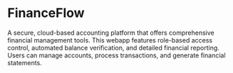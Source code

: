 # FinanceFlow
A secure, cloud-based accounting platform that offers comprehensive financial management tools. This webapp features role-based access control, automated balance verification, and detailed financial reporting. Users can manage accounts, process transactions, and generate financial statements.
